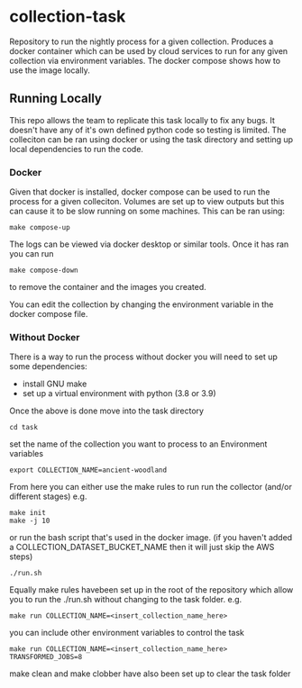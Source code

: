 # collection-task

Repository to run the nightly process for a given collection. Produces a docker container which can be used by cloud services to run for any given collection via environment variables. The docker compose shows how to use the image locally.

## Running Locally

This repo allows the team to replicate this task locally to fix any bugs. It doesn't have any of it's own defined python code so testing is limited. The colleciton can be ran using docker or using the task directory and setting up local dependencies to run the code.

### Docker

Given that docker is installed, docker compose can be used to run the process for a given colleciton. Volumes are set up to view outputs but this can cause it to be slow running on some machines. This can be ran using:

```
make compose-up
```

The logs can be viewed via docker desktop or similar tools. Once it has ran you can run 

```
make compose-down
```

to remove the container and the images you created.

You can edit the collection by changing the environment variable in the docker compose file.

### Without Docker

There is a way to run the process without docker you will need to set up some dependencies:
- install GNU make
- set up a virtual environment with python (3.8 or 3.9)

Once the above is done move into the task directory
```
cd task
```

set the  name of the collection you want to process to an Environment variables
```
export COLLECTION_NAME=ancient-woodland
```

From here you can either use the make rules to run run the collector (and/or different stages) e.g.

```
make init
make -j 10
```

or run the bash script that's used in the docker image. (if you haven't added a COLLECTION_DATASET_BUCKET_NAME then it will just skip the AWS steps)

```
./run.sh
```

Equally make rules havebeen set up in the root of the repository which allow you to run  the ./run.sh without changing to the task folder. e.g.

```
make run COLLECTION_NAME=<insert_collection_name_here>
```

you can include other environment variables to control the task

```
make run COLLECTION_NAME=<insert_collection_name_here> TRANSFORMED_JOBS=8
```
make clean and make clobber have also been set up to clear the task folder